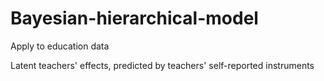 # Bayesian-hierarchical-model

Apply to education data

Latent teachers' effects, predicted by teachers' self-reported instruments
